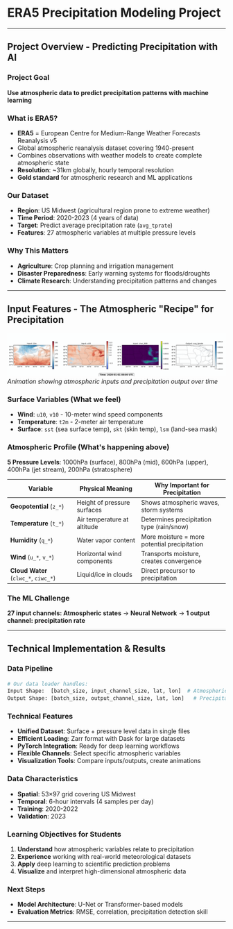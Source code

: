 # ERA5 Precipitation Modeling Project

---

## Project Overview - Predicting Precipitation with AI

### **Project Goal**
**Use atmospheric data to predict precipitation patterns with machine learning**

### **What is ERA5?**
- **ERA5** = European Centre for Medium-Range Weather Forecasts Reanalysis v5
- Global atmospheric reanalysis dataset covering 1940-present
- Combines observations with weather models to create complete atmospheric state
- **Resolution**: ~31km globally, hourly temporal resolution
- **Gold standard** for atmospheric research and ML applications

### **Our Dataset**
- **Region**: US Midwest (agricultural region prone to extreme weather)
- **Time Period**: 2020-2023 (4 years of data)
- **Target**: Predict average precipitation rate (`avg_tprate`)
- **Features**: 27 atmospheric variables at multiple pressure levels

### **Why This Matters**
- **Agriculture**: Crop planning and irrigation management
- **Disaster Preparedness**: Early warning systems for floods/droughts
- **Climate Research**: Understanding precipitation patterns and changes

---

## Input Features - The Atmospheric "Recipe" for Precipitation

![ERA5 Input-Output Animation](visualization_outputs/animation_input_output_8frames.gif)
*Animation showing atmospheric inputs and precipitation output over time*

### **Surface Variables** (What we feel)
- **Wind**: `u10`, `v10` - 10-meter wind speed components
- **Temperature**: `t2m` - 2-meter air temperature  
- **Surface**: `sst` (sea surface temp), `skt` (skin temp), `lsm` (land-sea mask)

### **Atmospheric Profile** (What's happening above)
**5 Pressure Levels**: 1000hPa (surface), 800hPa (mid), 600hPa (upper), 400hPa (jet stream), 200hPa (stratosphere)

| Variable | Physical Meaning | Why Important for Precipitation |
|----------|------------------|--------------------------------|
| **Geopotential** (`z_*`) | Height of pressure surfaces | Shows atmospheric waves, storm systems |
| **Temperature** (`t_*`) | Air temperature at altitude | Determines precipitation type (rain/snow) |
| **Humidity** (`q_*`) | Water vapor content | More moisture = more potential precipitation |
| **Wind** (`u_*`, `v_*`) | Horizontal wind components | Transports moisture, creates convergence |
| **Cloud Water** (`clwc_*`, `ciwc_*`) | Liquid/ice in clouds | Direct precursor to precipitation |

### **The ML Challenge**
**27 input channels: Atmospheric states** → **Neural Network** → **1 output channel: precipitation rate**

---

## Technical Implementation & Results

### **Data Pipeline**
```python
# Our data loader handles:
Input Shape:  [batch_size, input_channel_size, lat, lon]  # Atmospheric state
Output Shape: [batch_size, output_channel_size, lat, lon]   # Precipitation map
```

###  **Technical Features**
- **Unified Dataset**: Surface + pressure level data in single files
- **Efficient Loading**: Zarr format with Dask for large datasets
- **PyTorch Integration**: Ready for deep learning workflows
- **Flexible Channels**: Select specific atmospheric variables
- **Visualization Tools**: Compare inputs/outputs, create animations

### **Data Characteristics**
- **Spatial**: 53×97 grid covering US Midwest
- **Temporal**: 6-hour intervals (4 samples per day)
- **Training**: 2020-2022
- **Validation**: 2023

### **Learning Objectives for Students**
1. **Understand** how atmospheric variables relate to precipitation
2. **Experience** working with real-world meteorological datasets
3. **Apply** deep learning to scientific prediction problems
4. **Visualize** and interpret high-dimensional atmospheric data

### **Next Steps**
- **Model Architecture**:  U-Net or Transformer-based models
- **Evaluation Metrics**: RMSE, correlation, precipitation detection skill
---

<!-- ## Presentation Tips (10-minute timing)
- **Slide 1**: 3 minutes - Focus on motivation and ERA5 importance
- **Slide 2**: 4 minutes - Explain variables and their physical meaning
- **Slide 3**: 2 minutes - Technical overview and learning objectives  
- **Slide 4**: 1 minute - Quick demo or questions

### Key Talking Points:
1. **Start with impact**: "Weather affects everything - agriculture, disasters, daily life"
2. **Make it relatable**: "Think about checking weather apps - this is the data behind them"
3. **Emphasize scale**: "27 variables, 4 years, millions of data points"
4. **Connect to ML**: "Perfect example of supervised learning with spatial data"
5. **End with excitement**: "You could improve weather forecasting!" -->

